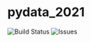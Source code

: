 # pydata_2021

![Build Status](https://github.com/abhilb/pydata_2021/actions/workflows/python-app.yml/badge.svg)
![Issues](https://img.shields.io/github/issues/abhilb/pydata_2021)
